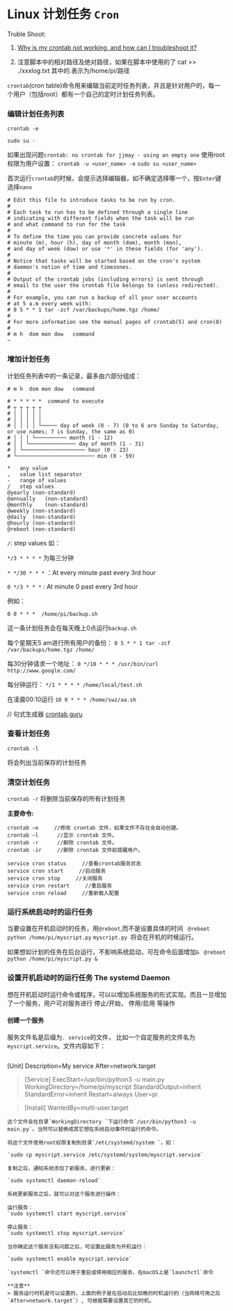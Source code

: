 # Linux 计划任务 `Cron`

Truble Shoot:

1. [Why is my crontab not working, and how can I troubleshoot it?](https://serverfault.com/questions/449651/why-is-my-crontab-not-working-and-how-can-i-troubleshoot-it?newreg=1345265e1c3840a7a26181bd227f9fc5)

2. 注意脚本中的相对路径及绝对路径，如果在脚本中使用的了 cat >> ./xxxlog.txt 其中的.表示为/home/pi/路径

`crontab`(cron table)命令用来编辑当前定时任务列表，并且是针对用户的，每一个用户（包括root）都有一个自己的定时计划任务列表。

### 编辑计划任务列表

	crontab -e

`sudo su -`

>
如果出现问题`crontab: no crontab for jjmay - using an empty one`
使用root权限为用户设置：
`crontab -u <user_name> -e`
`sudo su <user_name>`
	
首次运行`crontab`的时候，会提示选择编辑器，如不确定选择哪一个，按`Enter`键选择`nano`


```
# Edit this file to introduce tasks to be run by cron.
#
# Each task to run has to be defined through a single line
# indicating with different fields when the task will be run
# and what command to run for the task
#
# To define the time you can provide concrete values for
# minute (m), hour (h), day of month (dom), month (mon),
# and day of week (dow) or use '*' in these fields (for 'any').
#
# Notice that tasks will be started based on the cron's system
# daemon's notion of time and timezones.
#
# Output of the crontab jobs (including errors) is sent through
# email to the user the crontab file belongs to (unless redirected).
#
# For example, you can run a backup of all your user accounts
# at 5 a.m every week with:
# 0 5 * * 1 tar -zcf /var/backups/home.tgz /home/
#
# For more information see the manual pages of crontab(5) and cron(8)
#
# m h  dom mon dow   command
~                             
```
	
### 增加计划任务

计划任务列表中的一条记录，最多由六部分组成：

`# m h  dom mon dow   command`

```
# * * * * *  command to execute
# ┬ ┬ ┬ ┬ ┬
# │ │ │ │ │
# │ │ │ │ │
# │ │ │ │ └───── day of week (0 - 7) (0 to 6 are Sunday to Saturday, or use names; 7 is Sunday, the same as 0)
# │ │ │ └────────── month (1 - 12)
# │ │ └─────────────── day of month (1 - 31)
# │ └──────────────────── hour (0 - 23)
# └───────────────────────── min (0 - 59)
```

```
*	any value
,	value list separator
-	range of values
/	step values
@yearly	(non-standard)
@annually	(non-standard)
@monthly	(non-standard)
@weekly	(non-standard)
@daily	(non-standard)
@hourly	(non-standard)
@reboot	(non-standard)
```

`/`: step values
如：

`*/3 * * * *` 为每三分钟

`* */30 * * *` ：At every minute past every 3rd hour

`0 */3 * * *` : At minute 0 past every 3rd hour

例如：

`0 0 * * *  /home/pi/backup.sh`

这一条计划任务会在每天晚上0点运行`backup.sh`

每个星期天5 am进行所有用户的备份：
`0 5 * * 1 tar -zcf /var/backups/home.tgz /home/`

每30分钟请求一个地址：
`0 */10 * * * /usr/bin/curl http://www.google.com/`

每分钟运行：
`*/1 * * * * /home/local/test.sh`

在凌晨00:10运行
`10 0 * * * /home/swz/aa.sh`

// 句式生成器
[crontab guru](https://crontab.guru/#*_*/30_*_*_*)

### 查看计划任务

`crontab -l`

将会列出当前保存的计划任务

### 清空计划任务

`crontab -r`
将删除当前保存的所有计划任务

**主要命令:**

```
crontab –e     //修改 crontab 文件，如果文件不存在会自动创建。 
crontab –l      //显示 crontab 文件。 
crontab -r      //删除 crontab 文件。
crontab -ir     //删除 crontab 文件前提醒用户。

service cron status     //查看crontab服务状态
service cron start     //启动服务 
service cron stop     //关闭服务 
service cron restart     //重启服务 
service cron reload     //重新载入配置
```

### 运行系统启动时的运行任务
当要设置在开机启动时的任务，用`@reboot`,而不是设置具体的时间
` @reboot python /home/pi/myscript.py` 
`myscript.py `将会在开机的时候运行。

如果想如计划的任务在后台运行，不影响系统启动，可在命令后面增加`&`
` @reboot python /home/pi/myscript.py &`

### 设置开机启动时的运行任务 The systemd Daemon
想在开机启动时运行命令或程序，可以以增加系统服务的形式实现。而且一旦增加了一个服务，用户可对服务进行 停止/开始， 停用/启用 等操作

#### 创建一个服务
服务文件名是后缀为`. service`的文件， 比如一个自定服务的文件名为`myscript.service`。文件内容如下：

>
>```
[Unit]
Description=My service
After=network.target

>[Service]
ExecStart=/usr/bin/python3 -u main.py
WorkingDirectory=/home/pi/myscript
StandardOutput=inherit
StandardError=inherit
Restart=always
User=pi

>[Install]
WantedBy=multi-user.target
```
这个文件会在目录`WorkingDirectory `下运行命令`/usr/bin/python3 -u main.py`。当然可以替换成其它想在系统启动事件时运行的命令。

将这个文件使用root权限复制到目录`/etc/systemd/system `，如：

`sudo cp myscript.service /etc/systemd/system/myscript.service`

复制之后，通知系统添加了新服务，进行更新：

`sudo systemctl daemon-reload`

系统更新服务之后，就可以对这个服务进行操作：

运行服务：
`sudo systemctl start myscript.service`

停止服务：
`sudo systemctl stop myscript.service`

当你确定这个服务没有问题之后，可设置此服务为开机运行：

`sudo systemctl enable myscript.service`

`systemctl `命令还可以用于重启或停用相应的服务，在macOS上是`launchctl`命令

**注意**
> 服务运行时机是可以设置的，上面的例子是在启动后比较晚的时机运行的（当网络可用之后`After=network.target`）, 可根据需要设置其它的时机。

